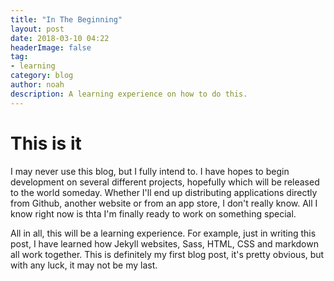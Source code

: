 ```yaml
---
title: "In The Beginning"
layout: post
date: 2018-03-10 04:22
headerImage: false
tag:
- learning
category: blog
author: noah
description: A learning experience on how to do this.
---
```


# This is it

I may never use this blog, but I fully intend to. I have hopes to begin development on several different projects, hopefully which will be released to the world someday. Whether I'll end up distributing applications directly from Github, another website or from an app store, I don't really know. All I know right now is thta I'm finally ready to work on something special.

All in all, this will be a learning experience. For example, just in writing this post, I have learned how Jekyll websites, Sass, HTML, CSS and markdown all work together. This is definitely my first blog post, it's pretty obvious, but with any luck, it may not be my last.
